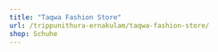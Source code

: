 ```yaml
---
title: "Taqwa Fashion Store"
url: /trippunithura-ernakulam/taqwa-fashion-store/
shop: Schuhe
---
```

